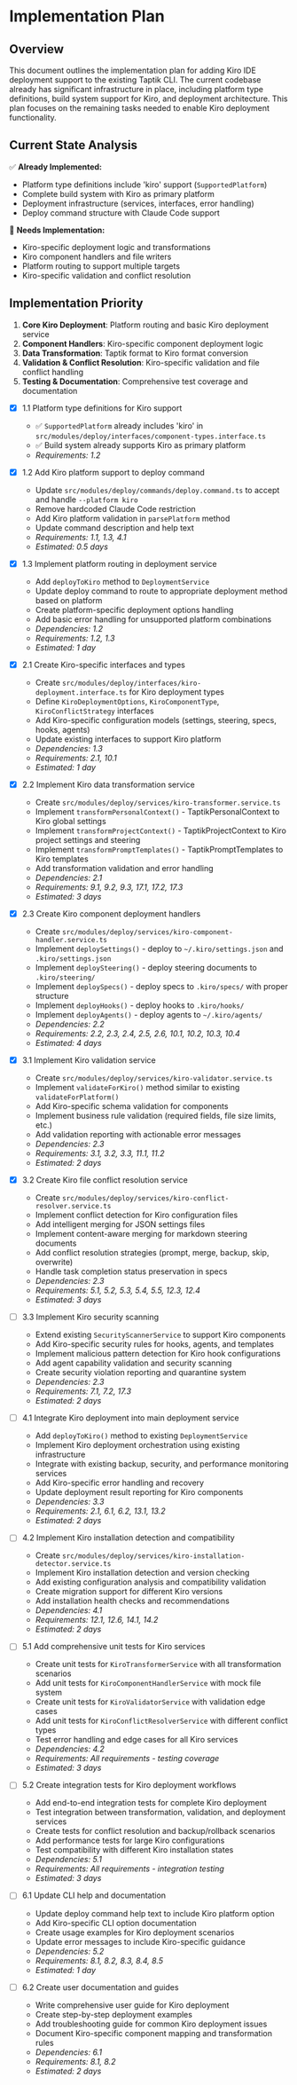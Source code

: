 # Implementation Plan

## Overview

This document outlines the implementation plan for adding Kiro IDE deployment support to the existing Taptik CLI. The current codebase already has significant infrastructure in place, including platform type definitions, build system support for Kiro, and deployment architecture. This plan focuses on the remaining tasks needed to enable Kiro deployment functionality.

## Current State Analysis

✅ **Already Implemented:**

- Platform type definitions include 'kiro' support (`SupportedPlatform`)
- Complete build system with Kiro as primary platform
- Deployment infrastructure (services, interfaces, error handling)
- Deploy command structure with Claude Code support

🔄 **Needs Implementation:**

- Kiro-specific deployment logic and transformations
- Kiro component handlers and file writers
- Platform routing to support multiple targets
- Kiro-specific validation and conflict resolution

## Implementation Priority

1. **Core Kiro Deployment**: Platform routing and basic Kiro deployment service
2. **Component Handlers**: Kiro-specific component deployment logic
3. **Data Transformation**: Taptik format to Kiro format conversion
4. **Validation & Conflict Resolution**: Kiro-specific validation and file conflict handling
5. **Testing & Documentation**: Comprehensive test coverage and documentation

- [x] 1.1 Platform type definitions for Kiro support
  - ✅ `SupportedPlatform` already includes 'kiro' in `src/modules/deploy/interfaces/component-types.interface.ts`
  - ✅ Build system already supports Kiro as primary platform
  - _Requirements: 1.2_

- [x] 1.2 Add Kiro platform support to deploy command
  - Update `src/modules/deploy/commands/deploy.command.ts` to accept and handle `--platform kiro`
  - Remove hardcoded Claude Code restriction
  - Add Kiro platform validation in `parsePlatform` method
  - Update command description and help text
  - _Requirements: 1.1, 1.3, 4.1_
  - _Estimated: 0.5 days_

- [x] 1.3 Implement platform routing in deployment service
  - Add `deployToKiro` method to `DeploymentService`
  - Update deploy command to route to appropriate deployment method based on platform
  - Create platform-specific deployment options handling
  - Add basic error handling for unsupported platform combinations
  - _Dependencies: 1.2_
  - _Requirements: 1.2, 1.3_
  - _Estimated: 1 day_

- [x] 2.1 Create Kiro-specific interfaces and types
  - Create `src/modules/deploy/interfaces/kiro-deployment.interface.ts` for Kiro deployment types
  - Define `KiroDeploymentOptions`, `KiroComponentType`, `KiroConflictStrategy` interfaces
  - Add Kiro-specific configuration models (settings, steering, specs, hooks, agents)
  - Update existing interfaces to support Kiro platform
  - _Dependencies: 1.3_
  - _Requirements: 2.1, 10.1_
  - _Estimated: 1 day_

- [x] 2.2 Implement Kiro data transformation service
  - Create `src/modules/deploy/services/kiro-transformer.service.ts`
  - Implement `transformPersonalContext()` - TaptikPersonalContext to Kiro global settings
  - Implement `transformProjectContext()` - TaptikProjectContext to Kiro project settings and steering
  - Implement `transformPromptTemplates()` - TaptikPromptTemplates to Kiro templates
  - Add transformation validation and error handling
  - _Dependencies: 2.1_
  - _Requirements: 9.1, 9.2, 9.3, 17.1, 17.2, 17.3_
  - _Estimated: 3 days_

- [x] 2.3 Create Kiro component deployment handlers
  - Create `src/modules/deploy/services/kiro-component-handler.service.ts`
  - Implement `deploySettings()` - deploy to `~/.kiro/settings.json` and `.kiro/settings.json`
  - Implement `deploySteering()` - deploy steering documents to `.kiro/steering/`
  - Implement `deploySpecs()` - deploy specs to `.kiro/specs/` with proper structure
  - Implement `deployHooks()` - deploy hooks to `.kiro/hooks/`
  - Implement `deployAgents()` - deploy agents to `~/.kiro/agents/`
  - _Dependencies: 2.2_
  - _Requirements: 2.2, 2.3, 2.4, 2.5, 2.6, 10.1, 10.2, 10.3, 10.4_
  - _Estimated: 4 days_

- [x] 3.1 Implement Kiro validation service
  - Create `src/modules/deploy/services/kiro-validator.service.ts`
  - Implement `validateForKiro()` method similar to existing `validateForPlatform()`
  - Add Kiro-specific schema validation for components
  - Implement business rule validation (required fields, file size limits, etc.)
  - Add validation reporting with actionable error messages
  - _Dependencies: 2.3_
  - _Requirements: 3.1, 3.2, 3.3, 11.1, 11.2_
  - _Estimated: 2 days_

- [x] 3.2 Create Kiro file conflict resolution service
  - Create `src/modules/deploy/services/kiro-conflict-resolver.service.ts`
  - Implement conflict detection for Kiro configuration files
  - Add intelligent merging for JSON settings files
  - Implement content-aware merging for markdown steering documents
  - Add conflict resolution strategies (prompt, merge, backup, skip, overwrite)
  - Handle task completion status preservation in specs
  - _Dependencies: 2.3_
  - _Requirements: 5.1, 5.2, 5.3, 5.4, 5.5, 12.3, 12.4_
  - _Estimated: 3 days_

- [ ] 3.3 Implement Kiro security scanning
  - Extend existing `SecurityScannerService` to support Kiro components
  - Add Kiro-specific security rules for hooks, agents, and templates
  - Implement malicious pattern detection for Kiro hook configurations
  - Add agent capability validation and security scanning
  - Create security violation reporting and quarantine system
  - _Dependencies: 2.3_
  - _Requirements: 7.1, 7.2, 17.3_
  - _Estimated: 2 days_

- [ ] 4.1 Integrate Kiro deployment into main deployment service
  - Add `deployToKiro()` method to existing `DeploymentService`
  - Implement Kiro deployment orchestration using existing infrastructure
  - Integrate with existing backup, security, and performance monitoring services
  - Add Kiro-specific error handling and recovery
  - Update deployment result reporting for Kiro components
  - _Dependencies: 3.3_
  - _Requirements: 2.1, 6.1, 6.2, 13.1, 13.2_
  - _Estimated: 2 days_

- [ ] 4.2 Implement Kiro installation detection and compatibility
  - Create `src/modules/deploy/services/kiro-installation-detector.service.ts`
  - Implement Kiro installation detection and version checking
  - Add existing configuration analysis and compatibility validation
  - Create migration support for different Kiro versions
  - Add installation health checks and recommendations
  - _Dependencies: 4.1_
  - _Requirements: 12.1, 12.6, 14.1, 14.2_
  - _Estimated: 2 days_

- [ ] 5.1 Add comprehensive unit tests for Kiro services
  - Create unit tests for `KiroTransformerService` with all transformation scenarios
  - Add unit tests for `KiroComponentHandlerService` with mock file system
  - Create unit tests for `KiroValidatorService` with validation edge cases
  - Add unit tests for `KiroConflictResolverService` with different conflict types
  - Test error handling and edge cases for all Kiro services
  - _Dependencies: 4.2_
  - _Requirements: All requirements - testing coverage_
  - _Estimated: 3 days_

- [ ] 5.2 Create integration tests for Kiro deployment workflows
  - Add end-to-end integration tests for complete Kiro deployment
  - Test integration between transformation, validation, and deployment services
  - Create tests for conflict resolution and backup/rollback scenarios
  - Add performance tests for large Kiro configurations
  - Test compatibility with different Kiro installation states
  - _Dependencies: 5.1_
  - _Requirements: All requirements - integration testing_
  - _Estimated: 3 days_

- [ ] 6.1 Update CLI help and documentation
  - Update deploy command help text to include Kiro platform option
  - Add Kiro-specific CLI option documentation
  - Create usage examples for Kiro deployment scenarios
  - Update error messages to include Kiro-specific guidance
  - _Dependencies: 5.2_
  - _Requirements: 8.1, 8.2, 8.3, 8.4, 8.5_
  - _Estimated: 1 day_

- [ ] 6.2 Create user documentation and guides
  - Write comprehensive user guide for Kiro deployment
  - Create step-by-step deployment examples
  - Add troubleshooting guide for common Kiro deployment issues
  - Document Kiro-specific component mapping and transformation rules
  - _Dependencies: 6.1_
  - _Requirements: 8.1, 8.2_
  - _Estimated: 2 days_
